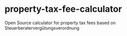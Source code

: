 # property-tax-fee-calculator
Open Source calculator for property tax fees based on Steuerberatervergütungsverordnung
